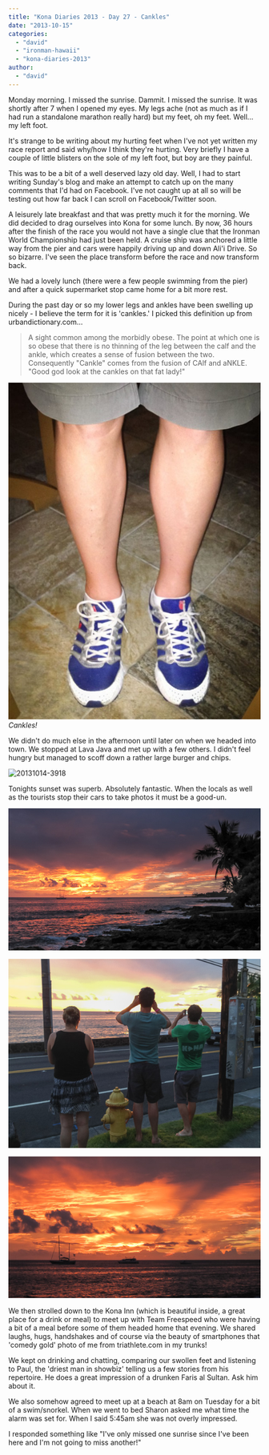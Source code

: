 ```yaml
---
title: "Kona Diaries 2013 - Day 27 - Cankles"
date: "2013-10-15"
categories: 
  - "david"
  - "ironman-hawaii"
  - "kona-diaries-2013"
author: 
  - "david"
---
```


Monday morning. I missed the sunrise. Dammit. I missed the sunrise. It was shortly after 7 when I opened my eyes. My legs ache (not as much as if I had run a standalone marathon really hard) but my feet, oh my feet. Well... my left foot.

It's strange to be writing about my hurting feet when I've not yet written my race report and said why/how I think they're hurting. Very briefly I have a couple of little blisters on the sole of my left foot, but boy are they painful.

This was to be a bit of a well deserved lazy old day. Well, I had to start writing Sunday's blog and make an attempt to catch up on the many comments that I'd had on Facebook. I've not caught up at all so will be testing out how far back I can scroll on Facebook/Twitter soon.

A leisurely late breakfast and that was pretty much it for the morning. We did decided to drag ourselves into Kona for some lunch. By now, 36 hours after the finish of the race you would not have a single clue that the Ironman World Championship had just been held. A cruise ship was anchored a little way from the pier and cars were happily driving up and down Ali'i Drive. So so bizarre. I've seen the place transform before the race and now transform back.

We had a lovely lunch (there were a few people swimming from the pier) and after a quick supermarket stop came home for a bit more rest.

During the past day or so my lower legs and ankles have been swelling up nicely - I believe the term for it is 'cankles.' I picked this definition up from urbandictionary.com...

> A sight common among the morbidly obese. The point at which one is so obese that there is no thinning of the leg between the calf and the ankle, which creates a sense of fusion between the two. Consequently "Cankle" comes from the fusion of CAlf and aNKLE. "Good god look at the cankles on that fat lady!"

![Cankles!](/images/2013/20131014-3921-599x800.jpg) 
*Cankles!*

We didn't do much else in the afternoon until later on when we headed into town. We stopped at Lava Java and met up with a few others. I didn't feel hungry but managed to scoff down a rather large burger and chips.

![20131014-3918](/images/2013/20131014-3918-299x400.jpg)

Tonights sunset was superb. Absolutely fantastic. When the locals as well as the tourists stop their cars to take photos it must be a good-un.

![20131014-4324](/images/2013/20131014-4324.jpg)

![20131014-3919](/images/2013/20131014-3919.jpg)

![20131014-4321](/images/2013/20131014-4321.jpg)

We then strolled down to the Kona Inn (which is beautiful inside, a great place for a drink or meal) to meet up with Team Freespeed who were having a bit of a meal before some of them headed home that evening. We shared laughs, hugs, handshakes and of course via the beauty of smartphones that 'comedy gold' photo of me from triathlete.com in my trunks!

We kept on drinking and chatting, comparing our swollen feet and listening to Paul, the 'driest man in showbiz' telling us a few stories from his repertoire. He does a great impression of a drunken Faris al Sultan. Ask him about it.

We also somehow agreed to meet up at a beach at 8am on Tuesday for a bit of a swim/snorkel. When we went to bed Sharon asked me what time the alarm was set for. When I said 5:45am she was not overly impressed.

I responded something like "I've only missed one sunrise since I've been here and I'm not going to miss another!"
